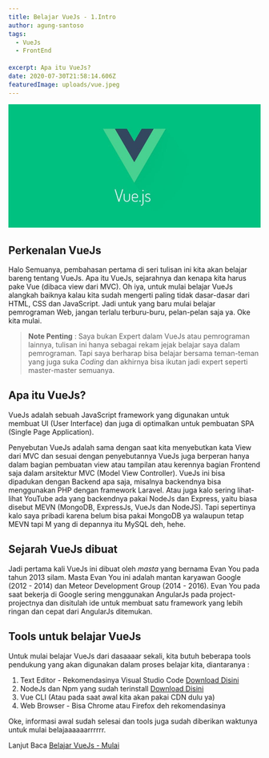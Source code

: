 ```yaml
---
title: Belajar VueJs - 1.Intro
author: agung-santoso
tags:
  - VueJs
  - FrontEnd
  
excerpt: Apa itu VueJs?
date: 2020-07-30T21:58:14.606Z
featuredImage: uploads/vue.jpeg
---
```


![VueJs](./images/vue.jpeg)

## Perkenalan VueJs

<!-- ## Quo putat => Ini untuk menulis Bold judul -->


<!-- ![](uploads/chad-avatar.png) => Ini untuk memasukkan gambar -->

<!-- Dibawah ini untuk memasukkan kode program -->

<!-- ```
if (post_media_pop(1)) {
    floatingDfsTwain.eTypeDimm(21, keystroke_leaderboard);
    vistaDeviceRetina.unc_control_paste(terahertzMultithreading,
            ethics_netbios);
}
cpa_unfriend.clean_pcmcia *= 5 + thermistor_ssd(monitorAccess / row,
        megabitBitmap(stickSpriteCrossplatform, 41, ram_marketing_activex),
        5);
if (1) {
    cycle_install(parity_scroll_runtime);
} else {
    wampLanguageComputer(kilobit.simplexDualXhtml(refreshBar), 53 +
            copyright_upload_powerpoint);
    clob_enterprise_virus += yobibyte(1);
    lifoQuad(latency, cybersquatterClobImpact, gis);
}

``` -->


<!-- *Heliadum sum queritur* => Huruf Miring -->

<!-- **conpendia** => Bold ditengah paragraf -->

<!-- [Urnisque](http://aurataque.org/) => Cara menulis Hyperlink -->


<!-- Dibawah ini untuk menulis Quotes

> Quae loquor, est armis, per victa, trahit? Erat distulit humanam residant **et
> inpune prima** angues, cruentis. Descendit formae ferat, abactas Minyis
> distat, **pressa**, veniam generis avidoque erat. -->

Halo Semuanya, pembahasan pertama di seri tulisan ini kita akan belajar bareng tentang VueJs. Apa itu VueJs, sejarahnya dan kenapa kita harus pake Vue (dibaca view dari MVC). Oh iya, untuk mulai belajar VueJs alangkah baiknya kalau kita sudah mengerti paling tidak dasar-dasar dari HTML, CSS dan JavaScript. Jadi untuk yang baru mulai belajar pemrograman Web, jangan terlalu terburu-buru, pelan-pelan saja ya. Oke kita mulai.

> **Note Penting** : Saya bukan Expert dalam VueJs atau pemrograman lainnya, tulisan ini hanya sebagai rekam jejak belajar saya dalam pemrograman. Tapi saya berharap bisa belajar bersama teman-teman yang juga suka *Coding* dan akhirnya bisa ikutan jadi expert seperti master-master semuanya.   

## Apa itu VueJs?
VueJs adalah sebuah JavaScript framework yang digunakan untuk membuat UI (User Interface) dan juga di optimalkan untuk pembuatan SPA (Single Page Application).

Penyebutan VueJs adalah sama dengan saat kita menyebutkan kata View dari MVC dan sesuai dengan penyebutannya VueJs juga berperan hanya dalam bagian pembuatan view atau tampilan atau kerennya bagian Frontend saja dalam arsitektur MVC (Model View Controller). VueJs ini bisa dipadukan dengan Backend apa saja, misalnya backendnya bisa menggunakan PHP dengan framework Laravel. Atau juga kalo sering lihat-lihat YouTube ada yang backendnya pakai NodeJs dan Express, yaitu biasa disebut MEVN (MongoDB, ExpressJs, VueJs dan NodeJS). Tapi sepertinya kalo saya pribadi karena belum bisa pakai MongoDB ya walaupun tetap MEVN tapi M yang di depannya itu MySQL deh, hehe.

## Sejarah VueJs dibuat
Jadi pertama kali VueJs ini dibuat oleh *masta* yang bernama Evan You pada tahun 2013 silam. Masta Evan You ini adalah mantan karyawan Google (2012 - 2014) dan Meteor Development Group (2014 - 2016). Evan You pada saat bekerja di Google sering menggunakan AngularJs pada project-projectnya dan disitulah ide untuk membuat satu framework yang lebih ringan dan cepat dari AngularJs ditemukan.

## Tools untuk belajar VueJs

Untuk mulai belajar VueJs dari dasaaaar sekali, kita butuh beberapa tools pendukung yang akan digunakan dalam proses belajar kita, diantaranya :

1. Text Editor - Rekomendasinya Visual Studio Code [Download Disini](https://code.visualstudio.com/)
2. NodeJs dan Npm yang sudah terinstall [Download Disini](https://nodejs.org/)
3. Vue CLI (Atau pada saat awal kita akan pakai CDN dulu ya)
4. Web Browser - Bisa Chrome atau Firefox deh rekomendasinya

Oke, informasi awal sudah selesai dan tools juga sudah diberikan waktunya untuk mulai belajaaaaaarrrrrr.


Lanjut Baca [Belajar VueJs - Mulai](/belajar-vue-js-2-mulai)
